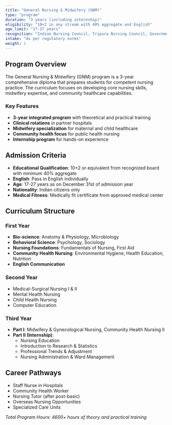 ```yaml
---
title: "General Nursing & Midwifery (GNM)"
type: "program"
duration: "3 years (including internship)"
eligibility: "10+2 in any stream with 40% aggregate and English"
age_limit: "17-27 years"
recognition: "Indian Nursing Council, Tripura Nursing Council, Government of Tripura"
intake: "As per regulatory norms"
weight: 1
---
```


## Program Overview

The General Nursing & Midwifery (GNM) program is a 3-year comprehensive diploma that prepares students for competent nursing practice. The curriculum focuses on developing core nursing skills, midwifery expertise, and community healthcare capabilities.

### Key Features

- **3-year integrated program** with theoretical and practical training
- **Clinical rotations** in partner hospitals
- **Midwifery specialization** for maternal and child healthcare
- **Community health focus** for public health nursing
- **Internship program** for hands-on experience

## Admission Criteria

- **Educational Qualification**: 10+2 or equivalent from recognized board with minimum 40% aggregate
- **English**: Pass in English individually
- **Age**: 17-27 years as on December 31st of admission year
- **Nationality**: Indian citizens only
- **Medical Fitness**: Medically fit certificate from approved medical center

## Curriculum Structure

### First Year

- **Bio-science**: Anatomy & Physiology, Microbiology
- **Behavioral Science**: Psychology, Sociology
- **Nursing Foundations**: Fundamentals of Nursing, First Aid
- **Community Health Nursing**: Environmental Hygiene, Health Education, Nutrition
- **English Communication**

### Second Year

- Medical-Surgical Nursing I & II
- Mental Health Nursing
- Child Health Nursing
- Computer Education

### Third Year

- **Part I**: Midwifery & Gynecological Nursing, Community Health Nursing II
- **Part II (Internship)**:
  - Nursing Education
  - Introduction to Research & Statistics
  - Professional Trends & Adjustment
  - Nursing Administration & Ward Management

## Career Pathways

- Staff Nurse in Hospitals
- Community Health Worker
- Nursing Tutor (after post-basic)
- Overseas Nursing Opportunities
- Specialized Care Units

_Total Program Hours: 4600+ hours of theory and practical training_
